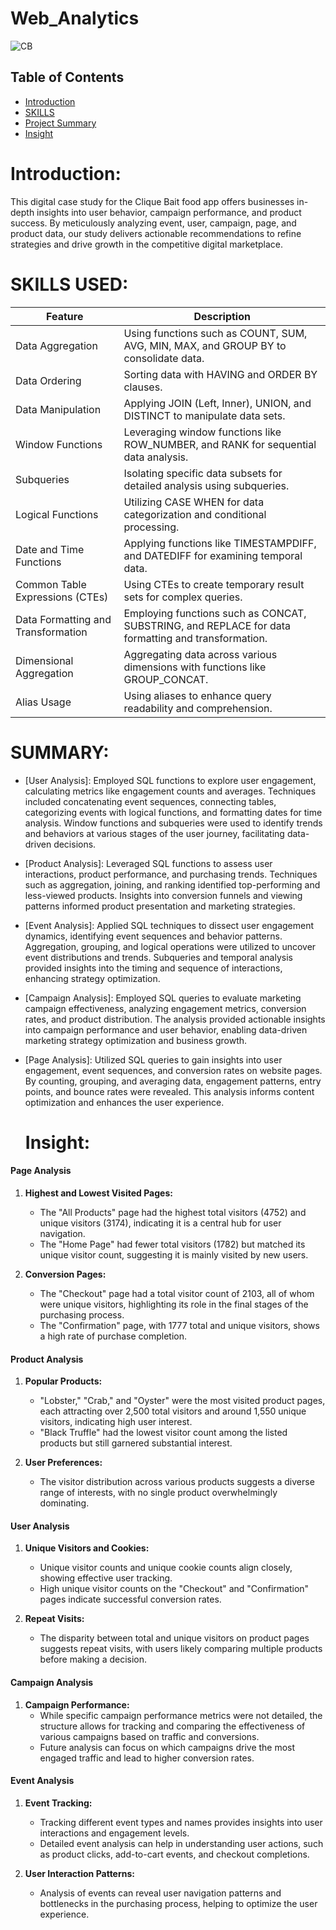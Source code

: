 # Web_Analytics

![CB](https://github.com/madhavyawale7/Web_Analytics/assets/159420665/1107fd73-44d3-48b3-b907-ec9fa623e0ee)

## Table of Contents

- [Introduction](#Introduction)
- [SKILLS](#SKILLS-USED)
- [Project Summary](#SUMMARY)
- [Insight](#Insight)

# Introduction:

This digital case study for the Clique Bait food app offers businesses in-depth insights into user behavior, campaign performance, and product success. By meticulously analyzing event, user, campaign, page, and product data, our study delivers actionable recommendations to refine strategies and drive growth in the competitive digital marketplace.

# SKILLS USED:

| Feature                            | Description                                                                      |
|------------------------------------|----------------------------------------------------------------------------------|
| Data Aggregation                   | Using functions such as COUNT, SUM, AVG, MIN, MAX, and GROUP BY to consolidate data. |
| Data Ordering                      | Sorting data with HAVING and ORDER BY clauses.                                   |
| Data Manipulation                  | Applying JOIN (Left, Inner), UNION, and DISTINCT to manipulate data sets. |
| Window Functions                   | Leveraging window functions like ROW_NUMBER, and RANK for sequential data analysis. |
| Subqueries                         | Isolating specific data subsets for detailed analysis using subqueries.          |
| Logical Functions                  | Utilizing CASE WHEN for data categorization and conditional processing.          |
| Date and Time Functions            | Applying functions like TIMESTAMPDIFF, and DATEDIFF for examining temporal data. |
| Common Table Expressions (CTEs)    | Using CTEs to create temporary result sets for complex queries.                  |
| Data Formatting and Transformation | Employing functions such as CONCAT, SUBSTRING, and REPLACE for data formatting and transformation. |
| Dimensional Aggregation            | Aggregating data across various dimensions with functions like GROUP_CONCAT.     |
| Alias Usage                        | Using aliases to enhance query readability and comprehension.              |




# SUMMARY:

+ [User Analysis]: Employed SQL functions to explore user engagement, calculating metrics like engagement counts and averages. Techniques included concatenating event sequences, connecting tables, categorizing events with logical functions, and formatting dates for time analysis. Window functions and subqueries were used to identify trends and behaviors at various stages of the user journey, facilitating data-driven decisions.

+ [Product Analysis]: Leveraged SQL functions to assess user interactions, product performance, and purchasing trends. Techniques such as aggregation, joining, and ranking identified top-performing and less-viewed products. Insights into conversion funnels and viewing patterns informed product presentation and marketing strategies.

+ [Event Analysis]: Applied SQL techniques to dissect user engagement dynamics, identifying event sequences and behavior patterns. Aggregation, grouping, and logical operations were utilized to uncover event distributions and trends. Subqueries and temporal analysis provided insights into the timing and sequence of interactions, enhancing strategy optimization.

+ [Campaign Analysis]: Employed SQL queries to evaluate marketing campaign effectiveness, analyzing engagement metrics, conversion rates, and product distribution. The analysis provided actionable insights into campaign performance and user behavior, enabling data-driven marketing strategy optimization and business growth.

+ [Page Analysis]: Utilized SQL queries to gain insights into user engagement, event sequences, and conversion rates on website pages. By counting, grouping, and averaging data, engagement patterns, entry points, and bounce rates were revealed. This analysis informs content optimization and enhances the user experience.

  # Insight:

#### Page Analysis
1. **Highest and Lowest Visited Pages:**
   - The "All Products" page had the highest total visitors (4752) and unique visitors (3174), indicating it is a central hub for user navigation.
   - The "Home Page" had fewer total visitors (1782) but matched its unique visitor count, suggesting it is mainly visited by new users.

2. **Conversion Pages:**
   - The "Checkout" page had a total visitor count of 2103, all of whom were unique visitors, highlighting its role in the final stages of the purchasing process.
   - The "Confirmation" page, with 1777 total and unique visitors, shows a high rate of purchase completion.

#### Product Analysis
1. **Popular Products:**
   - "Lobster," "Crab," and "Oyster" were the most visited product pages, each attracting over 2,500 total visitors and around 1,550 unique visitors, indicating high user interest.
   - "Black Truffle" had the lowest visitor count among the listed products but still garnered substantial interest.

2. **User Preferences:**
   - The visitor distribution across various products suggests a diverse range of interests, with no single product overwhelmingly dominating.

#### User Analysis
1. **Unique Visitors and Cookies:**
   - Unique visitor counts and unique cookie counts align closely, showing effective user tracking.
   - High unique visitor counts on the "Checkout" and "Confirmation" pages indicate successful conversion rates.

2. **Repeat Visits:**
   - The disparity between total and unique visitors on product pages suggests repeat visits, with users likely comparing multiple products before making a decision.

#### Campaign Analysis
1. **Campaign Performance:**
   - While specific campaign performance metrics were not detailed, the structure allows for tracking and comparing the effectiveness of various campaigns based on traffic and conversions.
   - Future analysis can focus on which campaigns drive the most engaged traffic and lead to higher conversion rates.

#### Event Analysis
1. **Event Tracking:**
   - Tracking different event types and names provides insights into user interactions and engagement levels.
   - Detailed event analysis can help in understanding user actions, such as product clicks, add-to-cart events, and checkout completions.

2. **User Interaction Patterns:**
   - Analysis of events can reveal user navigation patterns and bottlenecks in the purchasing process, helping to optimize the user experience.


